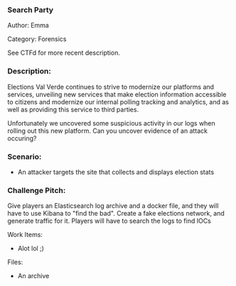 ### Search Party 

Author: Emma

Category: Forensics

See CTFd for more recent description.

### Description:

Elections Val Verde  continues to strive to modernize our platforms and services, unveiling new services that make election information accessible to citizens and modernize our internal polling tracking and analytics, and as well as providing this service to third parties.

Unfortunately we uncovered some suspicious activity in our logs when rolling out this new platform.  Can you uncover evidence of an attack occuring?

### Scenario:

- An attacker targets the site that collects and displays election stats


### Challenge Pitch:

Give players an Elasticsearch log archive and a docker file, and they will have to use Kibana to "find the bad". Create a fake elections network, and generate traffic for it. Players will have to search the logs to find IOCs


Work Items:
- Alot lol ;)

Files:
- An archive


